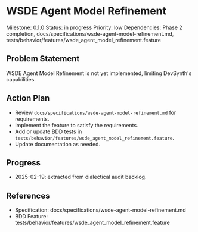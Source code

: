 # WSDE Agent Model Refinement
Milestone: 0.1.0
Status: in progress
Priority: low
Dependencies: Phase 2 completion, docs/specifications/wsde-agent-model-refinement.md, tests/behavior/features/wsde_agent_model_refinement.feature

## Problem Statement
WSDE Agent Model Refinement is not yet implemented, limiting DevSynth's capabilities.


## Action Plan
- Review `docs/specifications/wsde-agent-model-refinement.md` for requirements.
- Implement the feature to satisfy the requirements.
- Add or update BDD tests in `tests/behavior/features/wsde_agent_model_refinement.feature`.
- Update documentation as needed.

## Progress
- 2025-02-19: extracted from dialectical audit backlog.

## References
- Specification: docs/specifications/wsde-agent-model-refinement.md
- BDD Feature: tests/behavior/features/wsde_agent_model_refinement.feature
